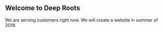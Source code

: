 ## Welcome to Deep Roots

We are serving customers right now. We will create a website in summer of 2019.
